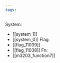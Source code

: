 ```yaml
---
tags:
---
```

System:
- [[system_1]]
- [[system_0]]
Flag:
- [[flag_11039]]
- [[flag_11038]]
Fn:
- [[m3203_function7]]
